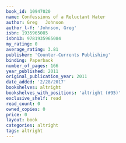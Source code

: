 ```yaml
---
book_id: 10947020
name: Confessions of a Reluctant Hater
author: Greg   Johnson
author_l-f: 'Johnson, Greg'
isbn: 1935965085
isbn13: 9781935965084
my_rating: 0
average_rating: 3.81
publisher: 'Counter-Currents Publishing'
binding: Paperback
number_of_pages: 166
year_published: 2011
original_publication_year: 2011
date_added: '2/28/2017'
bookshelves: altright
bookshelves_with_positions: 'altright (#95)'
exclusive_shelf: read
read_count: 0
owned_copies: 0
price: 0
layout: book
categories: altright
tags: altright
---
```

